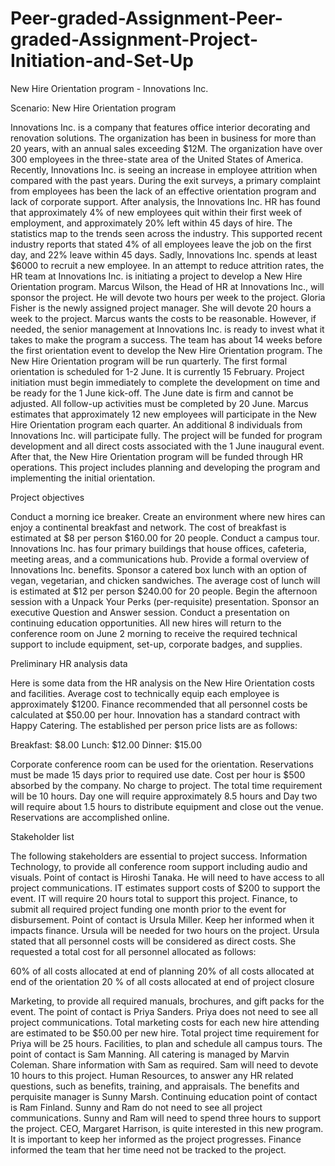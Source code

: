 # Peer-graded-Assignment-Peer-graded-Assignment-Project-Initiation-and-Set-Up
New Hire Orientation program - Innovations Inc.

Scenario: New Hire Orientation program

Innovations Inc. is a company that features office interior decorating and renovation solutions. The organization has been in business for more than 20 years, with an annual sales exceeding $12M. The organization have over 300 employees in the three-state area of the United States of America.
Recently, Innovations Inc. is seeing an increase in employee attrition when compared with the past years. During the exit surveys, a primary complaint from employees has been the lack of an effective orientation program and lack of corporate support.
After analysis, the Innovations Inc. HR has found that approximately 4% of new employees quit within their first week of employment, and approximately 20% left within 45 days of hire. The statistics map to the trends seen across the industry. This supported recent industry reports that stated 4% of all employees leave the job on the first day, and 22% leave within 45 days. Sadly, Innovations Inc. spends at least $6000 to recruit a new employee.
In an attempt to reduce attrition rates, the HR team at Innovations Inc. is initiating a project to develop a New Hire Orientation program. Marcus Wilson, the Head of HR at Innovations Inc., will sponsor the project. He will devote two hours per week to the project. Gloria Fisher is the newly assigned project manager. She will devote 20 hours a week to the project. Marcus wants the costs to be reasonable. However, if needed, the senior management at Innovations Inc. is ready to invest what it takes to make the program a success. The team has about 14 weeks before the first orientation event to develop the New Hire Orientation program.
The New Hire Orientation program will be run quarterly. The first formal orientation is scheduled for 1-2 June. It is currently 15 February. Project initiation must begin immediately to complete the development on time and be ready for the 1 June kick-off. The June date is firm and cannot be adjusted. All follow-up activities must be completed by 20 June.
Marcus estimates that approximately 12 new employees will participate in the New Hire Orientation program each quarter. An additional 8 individuals from Innovations Inc. will participate fully. The project will be funded for program development and all direct costs associated with the 1 June inaugural event. After that, the New Hire Orientation program will be funded through HR operations.
This project includes planning and developing the program and implementing the initial orientation.

Project objectives

Conduct a morning ice breaker. Create an environment where new hires can enjoy a continental breakfast and network. The cost of breakfast is estimated at $8 per person $160.00 for 20 people.
Conduct a campus tour. Innovations Inc. has four primary buildings that house offices, cafeteria, meeting areas, and a communications hub.
Provide a formal overview of Innovations Inc. benefits. Sponsor a catered box lunch with an option of vegan, vegetarian, and chicken sandwiches. The average cost of lunch will is estimated at $12 per person $240.00 for 20 people.
Begin the afternoon session with a Unpack Your Perks (per-requisite) presentation.
Sponsor an executive Question and Answer session.
Conduct a presentation on continuing education opportunities.
All new hires will return to the conference room on June 2 morning to receive the required technical support to include equipment, set-up, corporate badges, and supplies.

Preliminary HR analysis data

Here is some data from the HR analysis on the New Hire Orientation costs and facilities.
Average cost to technically equip each employee is approximately $1200.
Finance recommended that all personnel costs be calculated at $50.00 per hour.
Innovation has a standard contract with Happy Catering. The established per person price lists are as follows:

Breakfast: $8.00
Lunch: $12.00
Dinner: $15.00

Corporate conference room can be used for the orientation. Reservations must be made 15 days prior to required use date. Cost per hour is $500 absorbed by the company. No charge to project. The total time requirement will be 10 hours. Day one will require approximately 8.5 hours and Day two will require about 1.5 hours to distribute equipment and close out the venue. Reservations are accomplished online.

Stakeholder list

The following stakeholders are essential to project success.
Information Technology, to provide all conference room support including audio and visuals. Point of contact is Hiroshi Tanaka. He will need to have access to all project communications. IT estimates support costs of $200 to support the event. IT will require 20 hours total to support this project.
Finance, to submit all required project funding one month prior to the event for disbursement. Point of contact is Ursula Miller. Keep her informed when it impacts finance. Ursula will be needed for two hours on the project. Ursula stated that all personnel costs will be considered as direct costs. She requested a total cost for all personnel allocated as follows:

60% of all costs allocated at end of planning
20% of all costs allocated at end of the orientation
20 % of all costs allocated at end of project closure

Marketing, to provide all required manuals, brochures, and gift packs for the event. The point of contact is Priya Sanders. Priya does not need to see all project communications. Total marketing costs for each new hire attending are estimated to be $50.00 per new hire. Total project time requirement for Priya will be 25 hours.
Facilities, to plan and schedule all campus tours. The point of contact is Sam Manning. All catering is managed by Marvin Coleman. Share information with Sam as required. Sam will need to devote 10 hours to this project.
Human Resources, to answer any HR related questions, such as benefits, training, and appraisals. The benefits and perquisite manager is Sunny Marsh. Continuing education point of contact is Ram Finland. Sunny and Ram do not need to see all project communications. Sunny and Ram will need to spend three hours to support the project.
CEO, Margaret Harrison, is quite interested in this new program. It is important to keep her informed as the project progresses. Finance informed the team that her time need not be tracked to the project.
